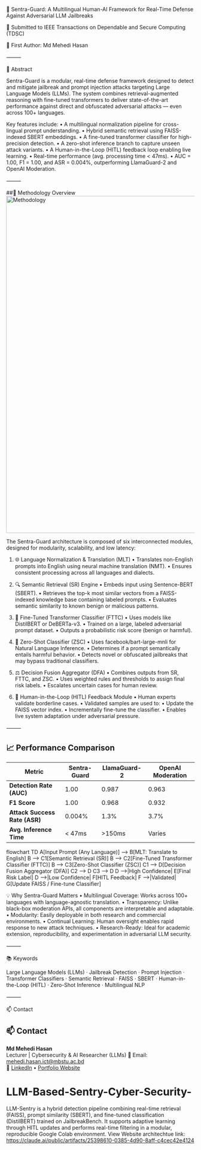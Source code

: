 🔐 Sentra-Guard: A Multilingual Human-AI Framework for Real-Time Defense Against Adversarial LLM Jailbreaks

📍 Submitted to IEEE Transactions on Dependable and Secure Computing (TDSC)

👤 First Author: Md Mehedi Hasan

⸻

📄 Abstract

Sentra-Guard is a modular, real-time defense framework designed to detect and mitigate jailbreak and prompt injection attacks targeting Large Language Models (LLMs). The system combines retrieval-augmented reasoning with fine-tuned transformers to deliver state-of-the-art performance against direct and obfuscated adversarial attacks — even across 100+ languages.

Key features include:
	•	A multilingual normalization pipeline for cross-lingual prompt understanding.
	•	Hybrid semantic retrieval using FAISS-indexed SBERT embeddings.
	•	A fine-tuned transformer classifier for high-precision detection.
	•	A zero-shot inference branch to capture unseen attack variants.
	•	A Human-in-the-Loop (HITL) feedback loop enabling live learning.
	•	Real-time performance (avg. processing time < 47ms).
	•	AUC = 1.00, F1 = 1.00, and ASR = 0.004%, outperforming LlamaGuard-2 and OpenAI Moderation.

⸻

##🧠 Methodology Overview
<img width="1303" height="900" alt="Methodology" src="https://github.com/user-attachments/assets/50ec4667-33ba-47a9-840c-fbf1d76f7be9" />

The Sentra-Guard architecture is composed of six interconnected modules, designed for modularity, scalability, and low latency:

1. 🌐 Language Normalization & Translation (MLT)
	•	Translates non-English prompts into English using neural machine translation (NMT).
	•	Ensures consistent processing across all languages and dialects.

2. 🔍 Semantic Retrieval (SR) Engine
	•	Embeds input using Sentence-BERT (SBERT).
	•	Retrieves the top-k most similar vectors from a FAISS-indexed knowledge base containing labeled prompts.
	•	Evaluates semantic similarity to known benign or malicious patterns.

3. 🤖 Fine-Tuned Transformer Classifier (FTTC)
	•	Uses models like DistilBERT or DeBERTa-v3.
	•	Trained on a large, labeled adversarial prompt dataset.
	•	Outputs a probabilistic risk score (benign or harmful).

4. 🧪 Zero-Shot Classifier (ZSC)
	•	Uses facebook/bart-large-mnli for Natural Language Inference.
	•	Determines if a prompt semantically entails harmful behavior.
	•	Detects novel or obfuscated jailbreaks that may bypass traditional classifiers.

5. ⚖️ Decision Fusion Aggregator (DFA)
	•	Combines outputs from SR, FTTC, and ZSC.
	•	Uses weighted rules and thresholds to assign final risk labels.
	•	Escalates uncertain cases for human review.

6. 🧍 Human-in-the-Loop (HITL) Feedback Module
	•	Human experts validate borderline cases.
	•	Validated samples are used to:
	•	Update the FAISS vector index.
	•	Incrementally fine-tune the classifier.
	•	Enables live system adaptation under adversarial pressure.

⸻

## 📈 Performance Comparison

| **Metric**                   | **Sentra-Guard** | **LlamaGuard-2** | **OpenAI Moderation** |
|-----------------------------|------------------|------------------|------------------------|
| **Detection Rate (AUC)**    | 1.00             | 0.987            | 0.963                  |
| **F1 Score**                | 1.00             | 0.968            | 0.932                  |
| **Attack Success Rate (ASR)** | 0.004%          | 1.3%             | 3.7%                   |
| **Avg. Inference Time**     | < 47ms           | >150ms           | Varies                 |

flowchart TD
    A[Input Prompt (Any Language)] --> B[MLT: Translate to English]
    B --> C1[Semantic Retrieval (SR)]
    B --> C2[Fine-Tuned Transformer Classifier (FTTC)]
    B --> C3[Zero-Shot Classifier (ZSC)]
    C1 --> D[Decision Fusion Aggregator (DFA)]
    C2 --> D
    C3 --> D
    D -->|High Confidence| E[Final Risk Label]
    D -->|Low Confidence| F[HITL Feedback]
    F -->|Validated| G[Update FAISS / Fine-tune Classifier]


 💡 Why Sentra-Guard Matters
	•	Multilingual Coverage: Works across 100+ languages with language-agnostic translation.
	•	Transparency: Unlike black-box moderation APIs, all components are interpretable and adaptable.
	•	Modularity: Easily deployable in both research and commercial environments.
	•	Continual Learning: Human oversight enables rapid response to new attack techniques.
	•	Research-Ready: Ideal for academic extension, reproducibility, and experimentation in adversarial LLM security.

⸻

📚 Keywords

Large Language Models (LLMs) · Jailbreak Detection · Prompt Injection · Transformer Classifiers · Semantic Retrieval · FAISS · SBERT · Human-in-the-Loop (HITL) · Zero-Shot Inference · Multilingual NLP

⸻

📫 Contact

## 📫 Contact
**Md Mehedi Hasan**  
Lecturer | Cybersecurity & AI Researcher  (LLMs)
📧 Email: [mehedi.hasan.ict@mbstu.ac.bd](mehedi.hasan.ict@mbstu.ac.bd)  
🔗 [LinkedIn](https://www.linkedin.com/in/md-mehedi-hasan-878379193/) • [Portfolio Website](https://md-mehedi-hasan-resume.vercel.app/)


# LLM-Based-Sentry-Cyber-Security-
LLM-Sentry is a hybrid detection pipeline combining real-time retrieval (FAISS), prompt similarity (SBERT), and fine-tuned classification (DistilBERT) trained on JailbreakBench. It supports adaptive learning through HITL updates and performs real-time filtering in a modular, reproducible Google Colab environment.
 View Website architechtue link: https://claude.ai/public/artifacts/25398610-0385-4d90-8aff-c4cec42e4124
 
